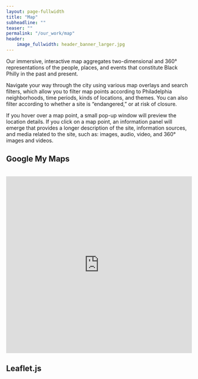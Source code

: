 ```yaml
---
layout: page-fullwidth
title: "Map"
subheadline: ""
teaser: ""
permalink: "/our_work/map"
header:
    image_fullwidth: header_banner_larger.jpg
---
```

<p>Our immersive, interactive map aggregates two-dimensional and 360° representations of the people, places, and events that constitute Black Philly in the past and present.</p>

<p>Navigate your way through the city using various map overlays and search filters, which allow you to filter map points according to Philadelphia neighborhoods, time periods, kinds of locations, and themes. You can also filter according to whether a site is “endangered,” or at risk of closure.</p>

<p>If you hover over a map point, a small pop-up window will preview the location details. If you click on a map point, an information panel will emerge that provides a longer description of the site, information sources, and media related to the site, such as: images, audio, video, and 360° images and videos.</p>

<h2>Google My Maps</h2>

<br>

<iframe src="https://www.google.com/maps/d/u/0/embed?mid=1HogSzzYyS0fDeRtxboVDvxJ8cHUTM2fI&ehbc=2E312F" width="100%" height="480" frameborder="0" style="border:0;" allowfullscreen="" aria-hidden="false" tabindex="0"></iframe>

<h2>Leaflet.js</h2>

<br>

<div id="map" style="width: 100%; height: 400px;"></div>
<script>
    var map = L.map('map').setView([40.02277338780419, -75.15872603120033], 13);

    L.tileLayer('https://{s}.tile.openstreetmap.org/{z}/{x}/{y}.png', {
    maxZoom: 19,
    attribution: '© OpenStreetMap'
    }).addTo(map);

</script>
